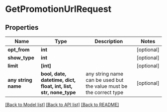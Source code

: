 # GetPromotionUrlRequest


## Properties
Name | Type | Description | Notes
------------ | ------------- | ------------- | -------------
**opt_from** | **int** |  | [optional] 
**show_type** | **int** |  | [optional] 
**limit** | **[int]** |  | [optional] 
**any string name** | **bool, date, datetime, dict, float, int, list, str, none_type** | any string name can be used but the value must be the correct type | [optional]

[[Back to Model list]](../README.md#documentation-for-models) [[Back to API list]](../README.md#documentation-for-api-endpoints) [[Back to README]](../README.md)



